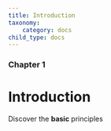 ```yaml
---
title: Introduction
taxonomy:
    category: docs
child_type: docs
---
```


### Chapter 1

# Introduction

Discover the **basic** principles
